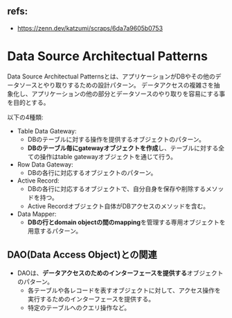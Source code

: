 ## refs:

- https://zenn.dev/katzumi/scraps/6da7a9605b0753

# Data Source Architectual Patterns

Data Source Architectual Patternsとは、アプリケーションがDBやその他のデータソースとやり取りするための設計パターン。
データアクセスの複雑さを抽象化し、アプリケーションの他の部分とデータソースのやり取りを容易にする事を目的とする。

以下の4種類:

- Table Data Gateway:
  - DBのテーブルに対する操作を提供するオブジェクトのパターン。
  - **DBのテーブル毎にgatewayオブジェクトを作成**し、テーブルに対する全ての操作はtable gatewayオブジェクトを通じて行う。
- Row Data Gateway:
  - DBの各行に対応するオブジェクトのパターン。
- Active Record:
  - DBの各行に対応するオブジェクトで、自分自身を保存や削除するメソッドを持つ。
  - Active Recordオブジェクト自体がDBアクセスのメソッドを含む。
- Data Mapper:
  - **DBの行とdomain objectの間のmapping**を管理する専用オブジェクトを用意するパターン。

## DAO(Data Access Object)との関連

- DAOは、**データアクセスのためのインターフェースを提供する**オブジェクトのパターン。
  - 各テーブルや各レコードを表すオブジェクトに対して、アクセス操作を実行するためのインターフェースを提供する。
  - 特定のテーブルへのクエリ操作など。

